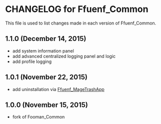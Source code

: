 # CHANGELOG for Ffuenf_Common

This file is used to list changes made in each version of Ffuenf_Common.

## 1.1.0 (December 14, 2015)

* add system information panel
* add advanced centralized logging panel and logic
* add profile logging

## 1.0.1 (November 22, 2015)

* add uninstallation via [Ffuenf_MageTrashApp](https://github.com/ffuenf/Ffuenf_MageTrashApp)

## 1.0.0 (November 15, 2015)

* fork of Fooman_Common